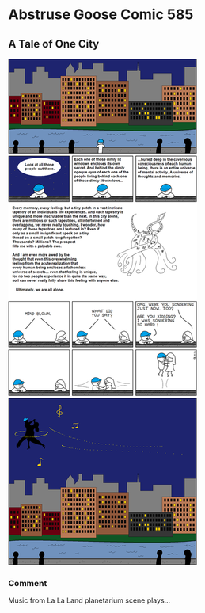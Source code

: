 # Abstruse Goose Comic 585
## A Tale of One City

![image](comics/read_1st_paragraph_chap_3_of_A_Tale_of_Two_Cities_to_see_dickens_go_full_super_saiyan_sonder.png)
### Comment
Music from La La Land planetarium scene plays...
